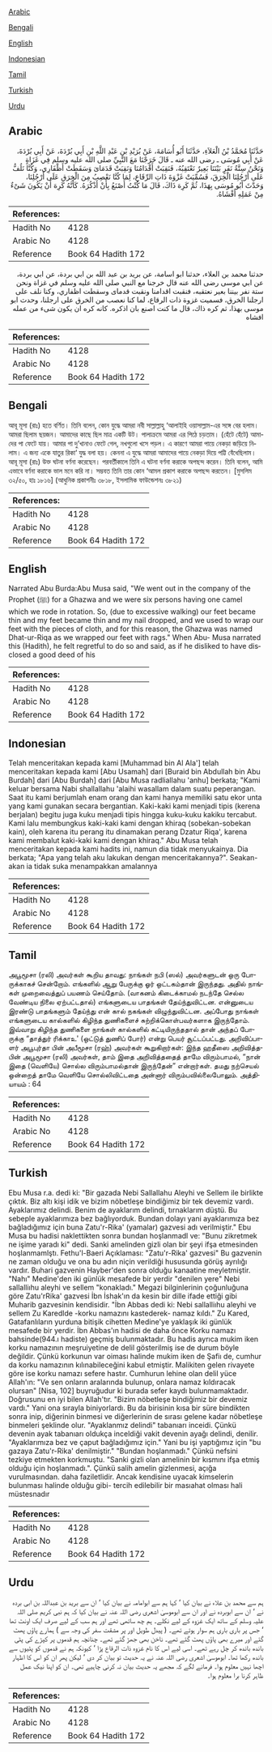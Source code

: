 [Arabic](#arabic)

[Bengali](#bengali)

[English](#english)

[Indonesian](#indonesian)

[Tamil](#tamil)

[Turkish](#turkish)

[Urdu](#urdu)

## Arabic


<div dir="rtl" lang="ar" style={{fontSize:'larger',backgroundColor:'#f8f9fa',padding:20}}>
حَدَّثَنَا مُحَمَّدُ بْنُ الْعَلاَءِ، حَدَّثَنَا أَبُو أُسَامَةَ، عَنْ بُرَيْدِ بْنِ عَبْدِ اللَّهِ بْنِ أَبِي بُرْدَةَ، عَنْ أَبِي بُرْدَةَ، عَنْ أَبِي مُوسَى ـ رضى الله عنه ـ قَالَ خَرَجْنَا مَعَ النَّبِيِّ صلى الله عليه وسلم فِي غَزَاةٍ وَنَحْنُ سِتَّةُ نَفَرٍ بَيْنَنَا بَعِيرٌ نَعْتَقِبُهُ، فَنَقِبَتْ أَقْدَامُنَا وَنَقِبَتْ قَدَمَاىَ وَسَقَطَتْ أَظْفَارِي، وَكُنَّا نَلُفُّ عَلَى أَرْجُلِنَا الْخِرَقَ، فَسُمِّيَتْ غَزْوَةَ ذَاتِ الرِّقَاعِ، لِمَا كُنَّا نَعْصِبُ مِنَ الْخِرَقِ عَلَى أَرْجُلِنَا، وَحَدَّثَ أَبُو مُوسَى بِهَذَا، ثُمَّ كَرِهَ ذَاكَ، قَالَ مَا كُنْتُ أَصْنَعُ بِأَنْ أَذْكُرَهُ‏.‏ كَأَنَّهُ كَرِهَ أَنْ يَكُونَ شَىْءٌ مِنْ عَمَلِهِ أَفْشَاهُ‏.‏
</div>
<div style={{backgroundColor:'#f8f9fa',padding:20, marginBottom: 10}}><table> <thead> <tr> <th>References:</th> <th></th> </tr> </thead> <tbody><tr><td>Hadith No</td><td>4128</td></tr><tr><td>Arabic No</td><td>4128</td></tr><tr><td>Reference</td><td>Book 64 Hadith 172</td></tr></tbody></table></div>


<div dir="rtl" lang="ar" style={{fontSize:'larger',backgroundColor:'#f8f9fa',padding:20}}>
حدثنا محمد بن العلاء، حدثنا ابو اسامة، عن بريد بن عبد الله بن ابي بردة، عن ابي بردة، عن ابي موسى رضى الله عنه قال خرجنا مع النبي صلى الله عليه وسلم في غزاة ونحن ستة نفر بيننا بعير نعتقبه، فنقبت اقدامنا ونقبت قدماى وسقطت اظفاري، وكنا نلف على ارجلنا الخرق، فسميت غزوة ذات الرقاع، لما كنا نعصب من الخرق على ارجلنا، وحدث ابو موسى بهذا، ثم كره ذاك، قال ما كنت اصنع بان اذكره. كانه كره ان يكون شىء من عمله افشاه
</div>
<div style={{backgroundColor:'#f8f9fa',padding:20, marginBottom: 10}}><table> <thead> <tr> <th>References:</th> <th></th> </tr> </thead> <tbody><tr><td>Hadith No</td><td>4128</td></tr><tr><td>Arabic No</td><td>4128</td></tr><tr><td>Reference</td><td>Book 64 Hadith 172</td></tr></tbody></table></div>

## Bengali


<div dir="ltr" lang="bn" style={{fontSize:'larger',backgroundColor:'#f8f9fa',padding:20}}>
আবূ মূসা (রাঃ) হতে বর্ণিত। তিনি বলেন, কোন যুদ্ধে আমরা নবী সাল্লাল্লাহু ‘আলাইহি ওয়াসাল্লাম-এর সঙ্গে বের হলাম। আমরা ছিলাম ছয়জন। আমাদের কাছে ছিল মাত্র একটি উট। পালাক্রমে আমরা এর পিঠে চড়তাম। (হেঁটে হেঁটে) আমাদের পা ফেটে যায়। আমার পা দু’খানাও ফেটে গেল, নখগুলো খসে পড়ল। এ কারণে আমরা পায়ে নেকড়া জড়িয়ে নিলাম। এ জন্য একে যাতুর রিকা‘ যুদ্ধ বলা হয়। কেননা এ যুদ্ধে আমরা আমাদের পায়ে নেকড়া দিয়ে পট্টি বেঁধেছিলাম। আবূ মূসা (রাঃ) উক্ত ঘটনা বর্ণনা করেছেন। পরবর্তীকালে তিনি এ ঘটনা বর্ণনা করাকে অপছন্দ করেন। তিনি বলেন, আমি এভাবে বর্ণনা করাকে ভাল মনে করি না। সম্ভবত তিনি তার কোন ‘আমল প্রকাশ করাকে অপছন্দ করতেন। [মুসলিম ৩২/৫০, হাঃ ১৮১৬] (আধুনিক প্রকাশনীঃ ৩৮১৮, ইসলামিক ফাউন্ডেশনঃ ৩৮২১)
</div>
<div style={{backgroundColor:'#f8f9fa',padding:20, marginBottom: 10}}><table> <thead> <tr> <th>References:</th> <th></th> </tr> </thead> <tbody><tr><td>Hadith No</td><td>4128</td></tr><tr><td>Arabic No</td><td>4128</td></tr><tr><td>Reference</td><td>Book 64 Hadith 172</td></tr></tbody></table></div>

## English


<div dir="ltr" lang="en" style={{fontSize:'larger',backgroundColor:'#f8f9fa',padding:20}}>
Narrated Abu Burda:Abu Musa said, "We went out in the company of the Prophet (ﷺ) for a Ghazwa and we were six persons having one camel which we rode in rotation. So, (due to excessive walking) our feet became thin and my feet became thin and my nail dropped, and we used to wrap our feet with the pieces of cloth, and for this reason, the Ghazwa was named Dhat-ur-Riqa as we wrapped our feet with rags." When Abu- Musa narrated this (Hadith), he felt regretful to do so and said, as if he disliked to have disclosed a good deed of his
</div>
<div style={{backgroundColor:'#f8f9fa',padding:20, marginBottom: 10}}><table> <thead> <tr> <th>References:</th> <th></th> </tr> </thead> <tbody><tr><td>Hadith No</td><td>4128</td></tr><tr><td>Arabic No</td><td>4128</td></tr><tr><td>Reference</td><td>Book 64 Hadith 172</td></tr></tbody></table></div>

## Indonesian


<div dir="ltr" lang="id" style={{fontSize:'larger',backgroundColor:'#f8f9fa',padding:20}}>
Telah menceritakan kepada kami [Muhammad bin Al Ala'] telah menceritakan kepada kami [Abu Usamah] dari [Buraid bin Abdullah bin Abu Burdah] dari [Abu Burdah] dari [Abu Musa radliallahu 'anhu] berkata; "Kami keluar bersama Nabi shallallahu 'alaihi wasallam dalam suatu peperangan. Saat itu kami berjumlah enam orang dan kami hanya memiliki satu ekor unta yang kami gunakan secara bergantian. Kaki-kaki kami menjadi tipis (kerena berjalan) begitu juga kuku menjadi tipis hingga kuku-kuku kakiku tercabut. Kami lalu membungkus kaki-kaki kami dengan khiraq (sobekan-sobekan kain), oleh karena itu perang itu dinamakan perang Dzatur Riqa', karena kami membalut kaki-kaki kami dengan khiraq." Abu Musa telah menceritakan kepada kami hadits ini, namun dia tidak menyukainya. Dia berkata; "Apa yang telah aku lakukan dengan menceritakannya?". Seakan-akan ia tidak suka menampakkan amalannya
</div>
<div style={{backgroundColor:'#f8f9fa',padding:20, marginBottom: 10}}><table> <thead> <tr> <th>References:</th> <th></th> </tr> </thead> <tbody><tr><td>Hadith No</td><td>4128</td></tr><tr><td>Arabic No</td><td>4128</td></tr><tr><td>Reference</td><td>Book 64 Hadith 172</td></tr></tbody></table></div>

## Tamil


<div dir="ltr" lang="ta" style={{fontSize:'larger',backgroundColor:'#f8f9fa',padding:20}}>
அபூமூசா (ரலி) அவர்கள் கூறிய தாவது: நாங்கள் நபி (ஸல்) அவர்களுடன் ஒரு போருக்காகச் சென்றோம். எங்களில் ஆறு பேருக்கு ஓர் ஒட்டகம்தான் இருந்தது. அதில் நாங்கள் முறைவைத்துப் பயணம் செய்தோம். (வாகனம் கிடைக்காமல் நடந்தே செல்ல வேண்டிய நிலை ஏற்பட்டதால்) எங்களுடைய பாதங்கள் தேய்ந்துவிட்டன. என்னுடைய இரண்டு பாதங்களும் தேய்ந்து என் கால் நகங்கள் விழுந்துவிட்டன. அப்போது நாங்கள் எங்களுடைய கால்களில் கிழிந்த துணிகளைச் சுற்றிக்கொள்பவர்களாக இருந்தோம். இவ்வாறு கிழிந்த துணிகளை நாங்கள் கால்களில் கட்டியிருந்ததால் தான் அந்தப் போருக்கு “தாத்துர் ரிக்காஉ' (ஒட்டுத் துணிப் போர்) என்று பெயர் சூட்டப்பட்டது. அறிவிப்பாளர் அபூபுர்தா பின் அபீமூசா (ரஹ்) அவர்கள் கூறுகிறார்கள்: இந்த ஹதீஸை அறிவித்தபின் அபூமூசா (ரலி) அவர்கள், தாம் இதை அறிவித்ததைத் தாமே விரும்பாமல், “நான் இதை (வெளியே) சொல்ல விரும்பாமல்தான் இருந்தேன்” என்றார்கள். தமது நற்செயல் ஒன்றைத் தாமே வெளியே சொல்லிவிட்டதை அன்னார் விரும்பவில்லைபோலும். அத்தியாயம் : 64
</div>
<div style={{backgroundColor:'#f8f9fa',padding:20, marginBottom: 10}}><table> <thead> <tr> <th>References:</th> <th></th> </tr> </thead> <tbody><tr><td>Hadith No</td><td>4128</td></tr><tr><td>Arabic No</td><td>4128</td></tr><tr><td>Reference</td><td>Book 64 Hadith 172</td></tr></tbody></table></div>

## Turkish


<div dir="ltr" lang="tr" style={{fontSize:'larger',backgroundColor:'#f8f9fa',padding:20}}>
Ebu Musa r.a. dedi ki: "Bir gazada Nebi Sallallahu Aleyhi ve Sellem ile birlikte çıktık. Biz altı kişi idik ve bizim nöbetleşe bindiğimiz bir tek devemiz vardı. Ayaklarımız delindi. Benim de ayaklarım delindi, tırnaklarım düştü. Bu sebeple ayaklarımıza bez bağlıyorduk. Bundan dolayı yani ayaklarımıza bez bağladığımız için buna Zatu'r-Rika' (yamalar) gazvesi adı verilmiştir." Ebu Musa bu hadisi naklettikten sonra bundan hoşlanmadl ve: "Bunu zikretmek ne işime yaradı ki" dedi. Sanki amelinden gizli olan bir şeyi ifşa etmesinden hoşlanmamlştı. Fethu'l-Baeri Açıklaması: "Zatu'r-Rika' gazvesi" Bu gazvenin ne zaman olduğu ve ona bu adın niçin verildiği hususunda görüş ayrılığı vardır. Buhari gazvenin Hayber'den sonra olduğu kanaatine meyletmiştir. "Nahı" Medine'den iki günlük mesafede bir yerdir "denilen yere" Nebi sallalliıhu aleyhi ve sellem "konakladı." Megazi bilginlerinin çoğunluğuna göre Zatu'rRika' gazvesi İbn İshak'ın da kesin bir dille ifade ettiği gibi Muharib gazvesinin kendisidir. "İbn Abbas dedi ki: Nebi sallalliıhu aleyhi ve sellem Zu Karedlde -korku namazını kastederek- namaz kıldı." Zu Kared, Gatafanlıların yurduna bitişik cihetten Medine'ye yaklaşık iki günlük mesafede bir yerdir. İbn Abbas'ın hadisi de daha önce Korku namazı bahsinde(944.ı hadiste) geçmiş bulunmaktadır. Bu hadis ayrıca mukim iken korku namazının meşruiyetine de delil gösterilmiş ise de durum böyle değildir. Çünkü korkunun var oiması halinde mukim iken de Şafiı de, cumhur da korku namazının kılınabileceğini kabul etmiştir. Malikiten gelen rivayete göre ise korku namazı sefere hastır. Cumhurun lehine olan delil yüce Allah'ın: "Ve sen onların aralarında bulunup, onlara namaz kıldıracak olursan" [Nisa, 102] buyruğudur ki burada sefer kaydı bulunmamaktadır. Doğrusunu en iyi bilen Allah'tır. "Bizim nöbetleşe bindiğimiz bir devemiz vardı." Yani ona sırayla biniyorlardı. Bu da birisinin kısa bir süre bindikten sonra inip, diğerinin binmesi ve diğerlerinin de sırası gelene kadar nöbetleşe binmeleri şeklinde olur. "Ayaklanmız delindi" tabanıarı inceidi. Çünkü devenin ayak tabanıarı oldukça inceldiği vakit devenin ayağı delindi, denilir. "Ayaklarımıza bez ve çaput bağladığımız için." Yani bu işi yaptığımız için "bu gazaya Zatu'r-Rika' denilmiştir." "Bundan hoşlanmadı." Çünkü nefsini tezkiye etmekten korkmuştu. "Sanki gizli olan amelinin bir kısmını ifşa etmiş olduğu için hoşlanmadı.". Çünkü salih amelin gizlenmesi, açığa vurulmasından. daha faziletlidir. Ancak kendisine uyacak kimselerin bulunması halinde olduğu gibi- tercih edilebilir bir masıahat olması hali müstesnadır
</div>
<div style={{backgroundColor:'#f8f9fa',padding:20, marginBottom: 10}}><table> <thead> <tr> <th>References:</th> <th></th> </tr> </thead> <tbody><tr><td>Hadith No</td><td>4128</td></tr><tr><td>Arabic No</td><td>4128</td></tr><tr><td>Reference</td><td>Book 64 Hadith 172</td></tr></tbody></table></div>

## Urdu


<div dir="rtl" lang="ur" style={{fontSize:'larger',backgroundColor:'#f8f9fa',padding:20}}>
ہم سے محمد بن علاء نے بیان کیا ‘ کہا ہم سے ابوامامہ نے بیان کیا ‘ ان سے برید بن عبداللہ بن ابی بردہ نے ‘ ان سے ابوبردہ نے اور ان سے ابوموسیٰ اشعری رضی اللہ عنہ نے بیان کیا کہ ہم نبی کریم صلی اللہ علیہ وسلم کے ساتھ ایک غزوہ کے لیے نکلے۔ ہم چھ ساتھی تھے اور ہم سب کے لیے صرف ایک اونٹ تھا ‘ جس پر باری باری ہم سوار ہوتے تھے۔ ( پیدل طویل اور پر مشقت سفر کی وجہ سے ) ہمارے پاؤں پھٹ گئے اور میرے بھی پاؤں پھٹ گئے تھے۔ ناخن بھی جھڑ گئے تھے۔ چنانچہ ہم قدموں پر کپڑے کی پٹی باندھ باندھ کر چل رہے تھے۔ اسی لیے اس کا نام غزوہ ذات الرقاع پڑا ‘ کیونکہ ہم نے قدموں کو پٹیوں سے باندھ رکھا تھا۔ ابوموسیٰ اشعری رضی اللہ عنہ نے یہ حدیث تو بیان کر دی ‘ لیکن پھر ان کو اس کا اظہار اچھا نہیں معلوم ہوا۔ فرمانے لگے کہ مجھے یہ حدیث بیان نہ کرنی چاہیے تھی۔ ان کو اپنا نیک عمل ظاہر کرنا برا معلوم ہوا۔
</div>
<div style={{backgroundColor:'#f8f9fa',padding:20, marginBottom: 10}}><table> <thead> <tr> <th>References:</th> <th></th> </tr> </thead> <tbody><tr><td>Hadith No</td><td>4128</td></tr><tr><td>Arabic No</td><td>4128</td></tr><tr><td>Reference</td><td>Book 64 Hadith 172</td></tr></tbody></table></div>